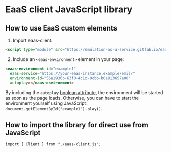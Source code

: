 # EaaS client JavaScript library

## How to use EaaS custom elements

1. Import eaas-client:

```html
<script type="module" src="https://emulation-as-a-service.gitlab.io/eaas-client/webcomponent.js"></script>
```

2. Include an `<eaas-environment>` element in your page:

```html
<eaas-environment id="example1"
  eaas-service="https://your-eaas-instance.example/emil/"
  environment-id="56a1936b-63f0-4c1d-9cbb-b0a813657a00"
  autoplay></eaas-environment>
```

By including the `autoplay` [boolean attribute](https://developer.mozilla.org/en-US/docs/Web/HTML/Attributes#boolean_attributes), the environment will be started as soon as the page loads. Otherwise, you can have to start the environment yourself using JavaScript: `document.getElementById("example1").play()`.

## How to import the library for direct use from JavaScript

`import { Client } from "./eaas-client.js";`
